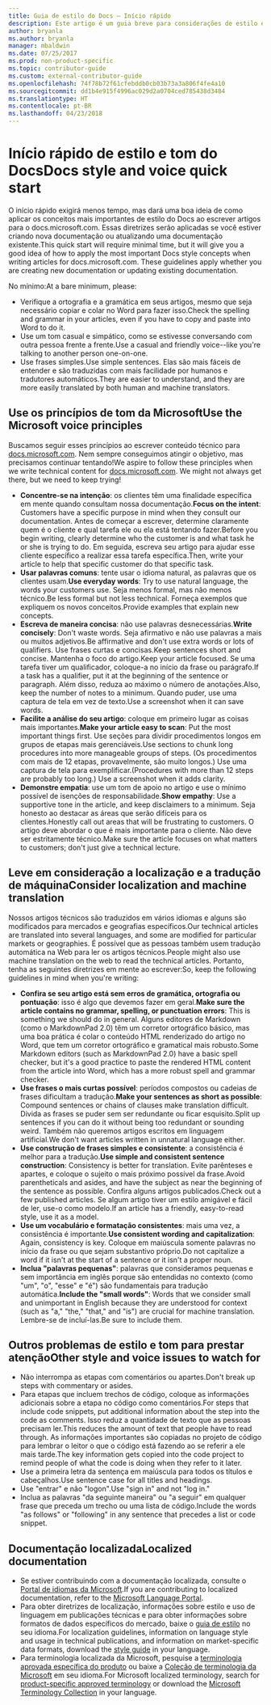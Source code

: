 ```yaml
---
title: Guia de estilo do Docs – Início rápido
description: Este artigo é um guia breve para considerações de estilo e contém apenas os tópicos essenciais para começar com o docs.microsoft.com.
author: bryanla
ms.author: bryanla
manager: mbaldwin
ms.date: 07/25/2017
ms.prod: non-product-specific
ms.topic: contributor-guide
ms.custom: external-contributor-guide
ms.openlocfilehash: 74f78b72f61cfebddb0cb03b73a3a806f4fe4a10
ms.sourcegitcommit: dd1b4e915f4996ac029d2a0704ced785438d3484
ms.translationtype: HT
ms.contentlocale: pt-BR
ms.lasthandoff: 04/23/2018
---
```

# <a name="docs-style-and-voice-quick-start"></a><span data-ttu-id="9d146-103">Início rápido de estilo e tom do Docs</span><span class="sxs-lookup"><span data-stu-id="9d146-103">Docs style and voice quick start</span></span>

<span data-ttu-id="9d146-104">O início rápido exigirá menos tempo, mas dará uma boa ideia de como aplicar os conceitos mais importantes de estilo do Docs ao escrever artigos para o docs.microsoft.com. Essas diretrizes serão aplicadas se você estiver criando nova documentação ou atualizando uma documentação existente.</span><span class="sxs-lookup"><span data-stu-id="9d146-104">This quick start will require minimal time, but it will give you a good idea of how to apply the most important Docs style concepts when writing articles for docs.microsoft.com. These guidelines apply whether you are creating new documentation or updating existing documentation.</span></span>

<span data-ttu-id="9d146-105">No mínimo:</span><span class="sxs-lookup"><span data-stu-id="9d146-105">At a bare minimum, please:</span></span>

- <span data-ttu-id="9d146-106">Verifique a ortografia e a gramática em seus artigos, mesmo que seja necessário copiar e colar no Word para fazer isso.</span><span class="sxs-lookup"><span data-stu-id="9d146-106">Check the spelling and grammar in your articles, even if you have to copy and paste into Word to do it.</span></span>
- <span data-ttu-id="9d146-107">Use um tom casual e simpático, como se estivesse conversando com outra pessoa frente a frente.</span><span class="sxs-lookup"><span data-stu-id="9d146-107">Use a casual and friendly voice--like you're talking to another person one-on-one.</span></span>
- <span data-ttu-id="9d146-108">Use frases simples.</span><span class="sxs-lookup"><span data-stu-id="9d146-108">Use simple sentences.</span></span> <span data-ttu-id="9d146-109">Elas são mais fáceis de entender e são traduzidas com mais facilidade por humanos e tradutores automáticos.</span><span class="sxs-lookup"><span data-stu-id="9d146-109">They are easier to understand, and they are more easily translated by both human and machine translators.</span></span>

## <a name="use-the-microsoft-voice-principles"></a><span data-ttu-id="9d146-110">Use os princípios de tom da Microsoft</span><span class="sxs-lookup"><span data-stu-id="9d146-110">Use the Microsoft voice principles</span></span>

<span data-ttu-id="9d146-111">Buscamos seguir esses princípios ao escrever conteúdo técnico para [docs.microsoft.com](https://docs.microsoft.com). Nem sempre conseguimos atingir o objetivo, mas precisamos continuar tentando!</span><span class="sxs-lookup"><span data-stu-id="9d146-111">We aspire to follow these principles when we write technical content for [docs.microsoft.com](https://docs.microsoft.com). We might not always get there, but we need to keep trying!</span></span>

- <span data-ttu-id="9d146-112">**Concentre-se na intenção**: os clientes têm uma finalidade específica em mente quando consultam nossa documentação.</span><span class="sxs-lookup"><span data-stu-id="9d146-112">**Focus on the intent**: Customers have a specific purpose in mind when they consult our documentation.</span></span> <span data-ttu-id="9d146-113">Antes de começar a escrever, determine claramente quem é o cliente e qual tarefa ele ou ela está tentando fazer.</span><span class="sxs-lookup"><span data-stu-id="9d146-113">Before you begin writing, clearly determine who the customer is and what task he or she is trying to do.</span></span> <span data-ttu-id="9d146-114">Em seguida, escreva seu artigo para ajudar esse cliente específico a realizar essa tarefa específica.</span><span class="sxs-lookup"><span data-stu-id="9d146-114">Then, write your article to help that specific customer do that specific task.</span></span>
- <span data-ttu-id="9d146-115">**Usar palavras comuns**: tente usar o idioma natural, as palavras que os clientes usam.</span><span class="sxs-lookup"><span data-stu-id="9d146-115">**Use everyday words**: Try to use natural language, the words your customers use.</span></span> <span data-ttu-id="9d146-116">Seja menos formal, mas não menos técnico.</span><span class="sxs-lookup"><span data-stu-id="9d146-116">Be less formal but not less technical.</span></span> <span data-ttu-id="9d146-117">Forneça exemplos que expliquem os novos conceitos.</span><span class="sxs-lookup"><span data-stu-id="9d146-117">Provide examples that explain new concepts.</span></span>
- <span data-ttu-id="9d146-118">**Escreva de maneira concisa**: não use palavras desnecessárias.</span><span class="sxs-lookup"><span data-stu-id="9d146-118">**Write concisely**: Don't waste words.</span></span> <span data-ttu-id="9d146-119">Seja afirmativo e não use palavras a mais ou muitos adjetivos.</span><span class="sxs-lookup"><span data-stu-id="9d146-119">Be affirmative and don't use extra words or lots of qualifiers.</span></span> <span data-ttu-id="9d146-120">Use frases curtas e concisas.</span><span class="sxs-lookup"><span data-stu-id="9d146-120">Keep sentences short and concise.</span></span> <span data-ttu-id="9d146-121">Mantenha o foco do artigo.</span><span class="sxs-lookup"><span data-stu-id="9d146-121">Keep your article focused.</span></span> <span data-ttu-id="9d146-122">Se uma tarefa tiver um qualificador, coloque-a no início da frase ou parágrafo.</span><span class="sxs-lookup"><span data-stu-id="9d146-122">If a task has a qualifier, put it at the beginning of the sentence or paragraph.</span></span> <span data-ttu-id="9d146-123">Além disso, reduza ao máximo o número de anotações.</span><span class="sxs-lookup"><span data-stu-id="9d146-123">Also, keep the number of notes to a minimum.</span></span> <span data-ttu-id="9d146-124">Quando puder, use uma captura de tela em vez de texto.</span><span class="sxs-lookup"><span data-stu-id="9d146-124">Use a screenshot when it can save words.</span></span>
- <span data-ttu-id="9d146-125">**Facilite a análise do seu artigo**: coloque em primeiro lugar as coisas mais importantes.</span><span class="sxs-lookup"><span data-stu-id="9d146-125">**Make your article easy to scan**: Put the most important things first.</span></span> <span data-ttu-id="9d146-126">Use seções para dividir procedimentos longos em grupos de etapas mais gerenciáveis.</span><span class="sxs-lookup"><span data-stu-id="9d146-126">Use sections to chunk long procedures into more manageable groups of steps.</span></span> <span data-ttu-id="9d146-127">(Os procedimentos com mais de 12 etapas, provavelmente, são muito longos.) Use uma captura de tela para exemplificar.</span><span class="sxs-lookup"><span data-stu-id="9d146-127">(Procedures with more than 12 steps are probably too long.) Use a screenshot when it adds clarity.</span></span>
- <span data-ttu-id="9d146-128">**Demonstre empatia**: use um tom de apoio no artigo e use o mínimo possível de isenções de responsabilidade.</span><span class="sxs-lookup"><span data-stu-id="9d146-128">**Show empathy**: Use a supportive tone in the article, and keep disclaimers to a minimum.</span></span> <span data-ttu-id="9d146-129">Seja honesto ao destacar as áreas que serão difíceis para os clientes.</span><span class="sxs-lookup"><span data-stu-id="9d146-129">Honestly call out areas that will be frustrating to customers.</span></span> <span data-ttu-id="9d146-130">O artigo deve abordar o que é mais importante para o cliente. Não deve ser estritamente técnico.</span><span class="sxs-lookup"><span data-stu-id="9d146-130">Make sure the article focuses on what matters to customers; don't just give a technical lecture.</span></span>

## <a name="consider-localization-and-machine-translation"></a><span data-ttu-id="9d146-131">Leve em consideração a localização e a tradução de máquina</span><span class="sxs-lookup"><span data-stu-id="9d146-131">Consider localization and machine translation</span></span>

<span data-ttu-id="9d146-132">Nossos artigos técnicos são traduzidos em vários idiomas e alguns são modificados para mercados e geografias específicos.</span><span class="sxs-lookup"><span data-stu-id="9d146-132">Our technical articles are translated into several languages, and some are modified for particular markets or geographies.</span></span> <span data-ttu-id="9d146-133">É possível que as pessoas também usem tradução automática na Web para ler os artigos técnicos.</span><span class="sxs-lookup"><span data-stu-id="9d146-133">People might also use machine translation on the web to read the technical articles.</span></span> <span data-ttu-id="9d146-134">Portanto, tenha as seguintes diretrizes em mente ao escrever:</span><span class="sxs-lookup"><span data-stu-id="9d146-134">So, keep the following guidelines in mind when you're writing:</span></span>

- <span data-ttu-id="9d146-135">**Confira se seu artigo está sem erros de gramática, ortografia ou pontuação**: isso é algo que devemos fazer em geral.</span><span class="sxs-lookup"><span data-stu-id="9d146-135">**Make sure the article contains no grammar, spelling, or punctuation errors**: This is something we should do in general.</span></span> <span data-ttu-id="9d146-136">Alguns editores de Markdown (como o MarkdownPad 2.0) têm um corretor ortográfico básico, mas uma boa prática é colar o conteúdo HTML renderizado do artigo no Word, que tem um corretor ortográfico e gramatical mais robusto.</span><span class="sxs-lookup"><span data-stu-id="9d146-136">Some Markdown editors (such as MarkdownPad 2.0) have a basic spell checker, but it's a good practice to paste the rendered HTML content from the article into Word, which has a more robust spell and grammar checker.</span></span>
- <span data-ttu-id="9d146-137">**Use frases o mais curtas possível**: períodos compostos ou cadeias de frases dificultam a tradução.</span><span class="sxs-lookup"><span data-stu-id="9d146-137">**Make your sentences as short as possible**: Compound sentences or chains of clauses make translation difficult.</span></span> <span data-ttu-id="9d146-138">Divida as frases se puder sem ser redundante ou ficar esquisito.</span><span class="sxs-lookup"><span data-stu-id="9d146-138">Split up sentences if you can do it without being too redundant or sounding weird.</span></span> <span data-ttu-id="9d146-139">Também não queremos artigos escritos em linguagem artificial.</span><span class="sxs-lookup"><span data-stu-id="9d146-139">We don't want articles written in unnatural language either.</span></span>
- <span data-ttu-id="9d146-140">**Use construção de frases simples e consistente**: a consistência é melhor para a tradução.</span><span class="sxs-lookup"><span data-stu-id="9d146-140">**Use simple and consistent sentence construction**: Consistency is better for translation.</span></span> <span data-ttu-id="9d146-141">Evite parênteses e apartes, e coloque o sujeito o mais próximo possível da frase.</span><span class="sxs-lookup"><span data-stu-id="9d146-141">Avoid parentheticals and asides, and have the subject as near the beginning of the sentence as possible.</span></span> <span data-ttu-id="9d146-142">Confira alguns artigos publicados.</span><span class="sxs-lookup"><span data-stu-id="9d146-142">Check out a few published articles.</span></span> <span data-ttu-id="9d146-143">Se algum artigo tiver um estilo amigável e fácil de ler, use-o como modelo.</span><span class="sxs-lookup"><span data-stu-id="9d146-143">If an article has a friendly, easy-to-read style, use it as a model.</span></span>
- <span data-ttu-id="9d146-144">**Use um vocabulário e formatação consistentes**: mais uma vez, a consistência é importante.</span><span class="sxs-lookup"><span data-stu-id="9d146-144">**Use consistent wording and capitalization**: Again, consistency is key.</span></span> <span data-ttu-id="9d146-145">Coloque em maiúscula somente palavras no início da frase ou que sejam substantivo próprio.</span><span class="sxs-lookup"><span data-stu-id="9d146-145">Do not capitalize a word if it isn't at the start of a sentence or it isn't a proper noun.</span></span>
- <span data-ttu-id="9d146-146">**Inclua "palavras pequenas"**: palavras que consideramos pequenas e sem importância em inglês porque são entendidas no contexto (como "um", "o", "esse" e "é") são fundamentais para tradução automática.</span><span class="sxs-lookup"><span data-stu-id="9d146-146">**Include the "small words"**: Words that we consider small and unimportant in English because they are understood for context (such as "a," "the," "that," and "is") are crucial for machine translation.</span></span> <span data-ttu-id="9d146-147">Lembre-se de incluí-las.</span><span class="sxs-lookup"><span data-stu-id="9d146-147">Be sure to include them.</span></span>

## <a name="other-style-and-voice-issues-to-watch-for"></a><span data-ttu-id="9d146-148">Outros problemas de estilo e tom para prestar atenção</span><span class="sxs-lookup"><span data-stu-id="9d146-148">Other style and voice issues to watch for</span></span>

- <span data-ttu-id="9d146-149">Não interrompa as etapas com comentários ou apartes.</span><span class="sxs-lookup"><span data-stu-id="9d146-149">Don't break up steps with commentary or asides.</span></span>
- <span data-ttu-id="9d146-150">Para etapas que incluem trechos de código, coloque as informações adicionais sobre a etapa no código como comentários.</span><span class="sxs-lookup"><span data-stu-id="9d146-150">For steps that include code snippets, put additional information about the step into the code as comments.</span></span> <span data-ttu-id="9d146-151">Isso reduz a quantidade de texto que as pessoas precisam ler.</span><span class="sxs-lookup"><span data-stu-id="9d146-151">This reduces the amount of text that people have to read through.</span></span> <span data-ttu-id="9d146-152">As informações importantes são copiadas no projeto de código para lembrar o leitor o que o código está fazendo ao se referir a ele mais tarde.</span><span class="sxs-lookup"><span data-stu-id="9d146-152">The key information gets copied into the code project to remind people of what the code is doing when they refer to it later.</span></span>
- <span data-ttu-id="9d146-153">Use a primeira letra da sentença em maiúscula para todos os títulos e cabeçalhos.</span><span class="sxs-lookup"><span data-stu-id="9d146-153">Use sentence case for all titles and headings.</span></span>
- <span data-ttu-id="9d146-154">Use "entrar" e não "logon".</span><span class="sxs-lookup"><span data-stu-id="9d146-154">Use "sign in" and not "log in."</span></span>
- <span data-ttu-id="9d146-155">Inclua as palavras "da seguinte maneira" ou "a seguir" em qualquer frase que preceda um trecho ou uma lista de código.</span><span class="sxs-lookup"><span data-stu-id="9d146-155">Include the words "as follows" or "following" in any sentence that precedes a list or code snippet.</span></span>

## <a name="localized-documentation"></a><span data-ttu-id="9d146-156">Documentação localizada</span><span class="sxs-lookup"><span data-stu-id="9d146-156">Localized documentation</span></span>

- <span data-ttu-id="9d146-157">Se estiver contribuindo com a documentação localizada, consulte o [Portal de idiomas da Microsoft](https://www.microsoft.com/Language/Default.aspx).</span><span class="sxs-lookup"><span data-stu-id="9d146-157">If you are contributing to localized documentation, refer to the [Microsoft Language Portal](https://www.microsoft.com/Language/Default.aspx).</span></span>
- <span data-ttu-id="9d146-158">Para obter diretrizes de localização, informações sobre estilo e uso de linguagem em publicações técnicas e para obter informações sobre formatos de dados específicos do mercado, baixe o [guia de estilo](https://www.microsoft.com/Language/StyleGuides.aspx) no seu idioma.</span><span class="sxs-lookup"><span data-stu-id="9d146-158">For localization guidelines, information on language style and usage in technical publications, and information on market-specific data formats, download the [style guide](https://www.microsoft.com/Language/StyleGuides.aspx) in your language.</span></span>
- <span data-ttu-id="9d146-159">Para terminologia localizada da Microsoft, pesquise a [terminologia aprovada específica do produto](https://www.microsoft.com/Language/Search.aspx) ou baixe a [Coleção de terminologia da Microsoft](https://www.microsoft.com/Language/Terminology.aspx) em seu idioma.</span><span class="sxs-lookup"><span data-stu-id="9d146-159">For Microsoft localized terminology, search for [product-specific approved terminology](https://www.microsoft.com/Language/Search.aspx) or download the [Microsoft Terminology Collection](https://www.microsoft.com/Language/Terminology.aspx) in your language.</span></span>
